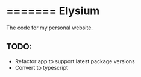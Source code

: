 =======
Elysium
=======

The code for my personal website.

## TODO:
* Refactor app to support latest package versions
* Convert to typescript
